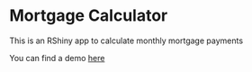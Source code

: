 # Mortgage Calculator

This is an RShiny app to calculate monthly mortgage payments

You can find a demo [here](https://niranjan.shinyapps.io/mortgage_calculator/)
